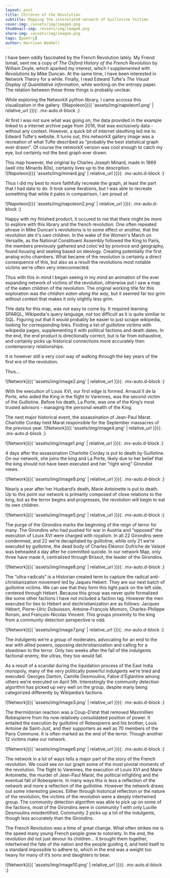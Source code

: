 ```yaml
---
layout: post
title: Children of the Revolution
subtitle: Mapping the interelated network of Guillotine Victims
cover-img: /assets/img/image6.png
thumbnail-img: /assets/img/image6.png
share-img: /assets/img/image6.png
tags: [poetry]
author: Harrison Waddell
---
```


I have been oddly fascinated by the French Revolution lately. My Friend Ismail, sent me a copy of *The Oxford History of the French Revolution* by William Doyle, which sparked my interest, which I supplemented with *Revolutions* by Mike Duncan. At the same time, I have been interested in Network Theory for a while. Finally, I read Edward Tufte's *The Visual Display of Quantitative information*, while working on the entropy paper. The relation between these three things is probably unclear.

While exploring the NetworkX python library, I came accross this visualization in the gallery. 
![Napoleon]({{ 'assets/img/napoleon1.png' | relative_url }}){: .mx-auto.d-block :}

At first I was not sure what was going on, the data provided in the example linked to a internet archive page from 2016, that was exclusively data - without any context. However, a quick bit of internet sleuthing led me to Edward Tufte's website. It turns out, this networkX gallery image was a recreation of what Tufte described as "probably the best statistical graph ever drawn". Of course the networkX version was cool enough to catch my eye, but certainly not the best graph ever drawn. 

This map however, the original by Charles Joseph Minard, made in 1869 (well into Minards 80s), certainly lives up to the description.  
![Napoleon]({{ 'assets/img/minard.jpg' | relative_url }}){: .mx-auto.d-block :}

Thus I did my best to more faithfully recreate the graph, at least the part that I had data to do. It took some iterations, but I was able to recreate something that while it pales in compairison, I am proud of. 

![Napoleon]({{ 'assets/img/napoleon2.png' | relative_url }}){: .mx-auto.d-block :}

Happy with my finished product, it occured to me that there might be more to explore with this library and the french revolution. One often repeated phrase in Mike Duncan's revolutions is to some effect or another, that the revolution ate it's own children. In the wake of the Women's March on Versaille, as the National Constituent Assembly followed the King to Paris, the members previously gathered and coloc'ed by province and geography, found housing and seating based on ideology. Creating potentially the first analog echo chambers. What became of the revolution is certainly a direct consequence of this, but also as a result the revolutions most notable victims we're often very interconnected. 

Thus with this in mind I began seeing in my mind an animation of the ever expanding network of victims of the revolution, otherwise put I saw a map of the eaten children of the revolution. The original working title for this exploration was *the children eaten along the way*, but it seemed far too grim without context that makes it only slightly less grim. 

THe data for this map, was not easy to come by. It required learning SPARQL, Wikipedia's query language, not too difficult as it is quite similiar to SQL. Figuring out that it would probably be easier to just scrape wikipedia, looking for corresponding links. Finding a list of guillotine victims with wikipedia pages, supplementing it with political factions and death dates. In the end, the end product is directionally correct, but is far from exhaustive, and certainly picks up historical connections more accurately then contemporary relationships. 

It is however still a very cool way of walking through the key years of the first era of the revolution. 

Thus...

![Network]({{ 'assets/img/image2.png' | relative_url }}){: .mx-auto.d-block :}

With the execution of Louis XVI, our first edge is formed. Arnaud II de la Porte, who aided the King in the flight to Varennes, was the second victim of the Guillotine. Before his death, La Porte, was one of the King’s most trusted advisors \- managing the personal wealth of the King.  

The next major historical event, the assassination of Jean-Paul Marat. Charlotte Corday held Marat responsible for the September massacres of the previous year. 
![Network]({{ 'assets/img/image4.png' | relative_url }}){: .mx-auto.d-block :}

![Network]({{ 'assets/img/image1.png' | relative_url }}){: .mx-auto.d-block :}

4 days after the assassination Charlotte Corday is put to death by Guillotine. On our network, she joins the king and La Porte, likely due to her belief that the king should not have been executed and her “right wing” Girondist views. 

![Network]({{ 'assets/img/image9.png' | relative_url }}){: .mx-auto.d-block :}


Nearly a year after her Husband’s death, Marie Antoinette is put to death. Up to this point our network is primarily composed of close relations to the king, but as the terror begins and progresses, the revolution will begin to eat its own children.   

![Network]({{ 'assets/img/image5.png' | relative_url }}){: .mx-auto.d-block :}

 
The purge of the Girondins marks the beginning of the reign of terror for many. The Girondins who had pushed for war in Austria and “opposed” the execution of Louis XVI were charged with royalism. In all 22 Girondins were condemned, and 22 we’re decapitated by guillotine, while only 21 we’re executed by guillotine, the dead body of Charles Éléonor Dufriche de Valazé was beheaded a day after he committed suicide. In our network Map, only three have made it, centralized through Brissot, the leader of the Girondins.   

![Network]({{ 'assets/img/image8.png' | relative_url }}){: .mx-auto.d-block :}


The “ultra-radicals” is a Historian created term to capture the radical anti-christianization movement led by Jaques Hebert. They are our next batch of guillotine victims. We can see that they form this tight pack on the left side, centered through Hebert. Because this group was never quite formalized like some other factions I have not included a faction tag. However the men executed for ties to Hebert and dechristianization are as follows: Jacques Hébert, Pierre-Ulric Dubuisson, Antoine-François Momoro, Charles-Philippe Ronsin, and François-Nicolas Vincent. This groups proximity to the king from a community detection perspective is odd. 

![Network]({{ 'assets/img/image7.png' | relative_url }}){: .mx-auto.d-block :}


The indulgents we’re a group of moderates, advocating for an end to the war with allied powers, opposing dechristianization and calling for a slowdown to the terror. Only two weeks after the fall of the indulgents factional enemy, the ultras, they too would fall. 

As a result of a scandal during the liquidation process of the East India monopoly, many of the very politically powerful indulgents we’re tried and executed. Georges Danton, Camille Desmoulins, Fabre d'Églantine among others we’re executed on April 5th. Interestingly the community detection algorithm has picked up very well on the group, despite many being categorized differently by Wikipedia’s factions. 

![Network]({{ 'assets/img/image3.png' | relative_url }}){: .mx-auto.d-block :}

The thermidorian reaction was a Coup-D’etat that removed Maximillien Robespierre from his now relatively consolidated position of power. It entailed the execution by guillotine of Robespierre and his brother, Louis Antoine de Saint-Just, and their supporters as well as 70 members of the Paris Commune. It is often marked as the end of the terror. Though another 12 victims make our network.

![Network]({{ 'assets/img/image6.png' | relative_url }}){: .mx-auto.d-block :}

The network in a lot of ways tells a major part of the story of the French revolution. We could see on our graph some of the most pivotal moments of the revolution. The flight to Varennes, the execution of Louis XVI and Marie Antoinette, the murder of Jean-Paul Marat, the political infighting and the eventual fall of Robespierre. In many ways this is less a reflection of the network and more a reflection of the guillotine. However the network draws out some interesting pieces. Either through historical reflection or the nature of the revolution, the victims of the revolution were a deeply intertwined group. The community detection algorithm was able to pick up on some of the factions, most of the Girondins were in community 1 with only Lucille Desmoulins misidentified. Community 2 picks up a lot of the indulgents, though less accurately than the Girondins.

The French Revolution was a time of great change. What often strikes me is the speed many young French people grew to notoriety. In the end, the revolution did not just devour its children… it brought them together, intertwined the fate of the nation and the people guiding it, and held itself to a standard impossible to adhere to, which in the end was a weight too heavy for many of it’s sons and daughters to bear.   

![Network]({{ 'assets/img/image10.png' | relative_url }}){: .mx-auto.d-block :}
